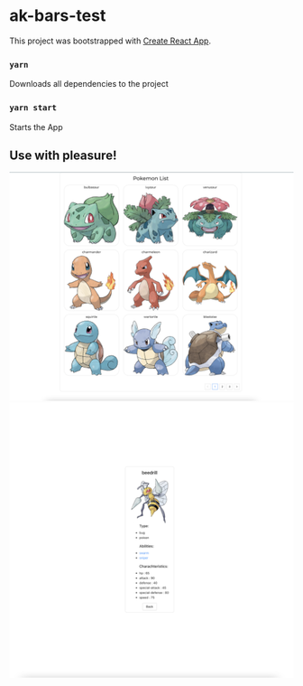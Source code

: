 # ak-bars-test

This project was bootstrapped with [Create React App](https://github.com/facebook/create-react-app).

### `yarn`

Downloads all dependencies to the project

### `yarn start`

Starts the App

## Use with pleasure!

![screenshot](readme-assets/pokeList.png)
![screenshot](readme-assets/pokemon.png)
